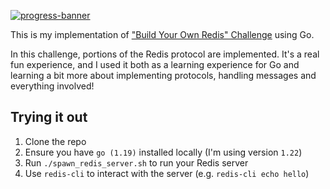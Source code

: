 [![progress-banner](https://backend.codecrafters.io/progress/redis/041cb111-5b3a-45f3-bc18-082b503c8005)](https://app.codecrafters.io/users/ner0-m?r=2qF)

This is my implementation of ["Build Your Own Redis"
Challenge](https://codecrafters.io/challenges/redis) using Go.

In this challenge, portions of the Redis protocol are implemented. It's a real fun
experience, and I used it both as a learning experience for Go and learning a
bit more about implementing protocols, handling messages and everything
involved!

## Trying it out

1. Clone the repo
1. Ensure you have `go (1.19)` installed locally (I'm using version `1.22`)
1. Run `./spawn_redis_server.sh` to run your Redis server
1. Use `redis-cli` to interact with the server (e.g. `redis-cli echo hello`)
